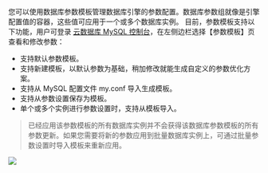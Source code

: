 您可以使用数据库参数模板管理数据库引擎的参数配置。数据库参数组就像是引擎配置值的容器，这些值可应用于一个或多个数据库实例。
目前，参数模板支持以下功能，用户可登录 [云数据库 MySQL 控制台](https://console.cloud.tencent.com/cdb)，在左侧边栏选择【参数模板】页查看和修改参数：
- 支持默认参数模板。
- 支持新建模板，以默认参数为基础，稍加修改就能生成自定义的参数优化方案。
- 支持从 MySQL 配置文件 my.conf 导入生成模板。
- 支持从参数设置保存为模板。
- 单个或多个实例进行参数设置时，支持从模板导入。
>已经应用该参数模板的所有数据库实例并不会获得该数据库参数模板的所有参数更新。如果您需要将新的参数应用到批量数据库实例上，可通过批量参数设置时导入模板来重新应用。


![](https://main.qcloudimg.com/raw/f2f53de2288693a4630082c9bc4ef9dd.png)


